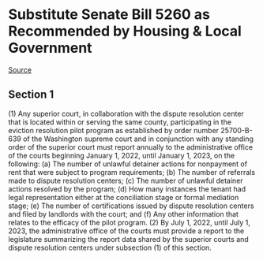 # Substitute Senate Bill 5260 as Recommended by Housing & Local Government

[Source](http://lawfilesext.leg.wa.gov/biennium/2021-22/Xml/Bills/Senate%20Bills/5260-S.xml)
## Section 1
(1) Any superior court, in collaboration with the dispute resolution center that is located within or serving the same county, participating in the eviction resolution pilot program as established by order number 25700-B-639 of the Washington supreme court and in conjunction with any standing order of the superior court must report annually to the administrative office of the courts beginning January 1, 2022, until January 1, 2023, on the following:
(a) The number of unlawful detainer actions for nonpayment of rent that were subject to program requirements;
(b) The number of referrals made to dispute resolution centers;
(c) The number of unlawful detainer actions resolved by the program;
(d) How many instances the tenant had legal representation either at the conciliation stage or formal mediation stage;
(e) The number of certifications issued by dispute resolution centers and filed by landlords with the court; and
(f) Any other information that relates to the efficacy of the pilot program.
(2) By July 1, 2022, until July 1, 2023, the administrative office of the courts must provide a report to the legislature summarizing the report data shared by the superior courts and dispute resolution centers under subsection (1) of this section.
